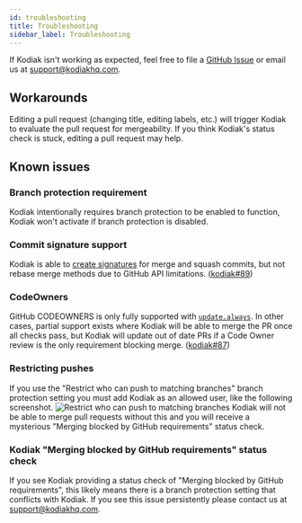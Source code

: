 ```yaml
---
id: troubleshooting
title: Troubleshooting
sidebar_label: Troubleshooting
---
```


If Kodiak isn't working as expected, feel free to file a [GitHub Issue](https://github.com/chdsbd/kodiak/issues/new/choose) or email us at support@kodiakhq.com.

## Workarounds

Editing a pull request (changing title, editing labels, etc.) will trigger Kodiak to evaluate the pull request for mergeability. If you think Kodiak's status check is stuck, editing a pull request may help.

## Known issues

### Branch protection requirement

Kodiak intentionally requires branch protection to be enabled to function,
Kodiak won't activate if branch protection is disabled.

### Commit signature support

Kodiak is able to [create signatures](https://help.github.com/en/articles/about-required-commit-signing) for merge and squash commits, but not rebase merge methods due to GitHub API limitations. ([kodiak#89](https://github.com/chdsbd/kodiak/issues/89))

### CodeOwners

GitHub CODEOWNERS is only fully supported with [`update.always`](config-reference.md#updatealways). In other cases, partial support exists where Kodiak will be able to merge the PR once all checks pass, but Kodiak will update out of date PRs if a Code Owner review is the only requirement blocking merge. ([kodiak#87](https://github.com/chdsbd/kodiak/issues/87))

### Restricting pushes

If you use the "Restrict who can push to matching branches" branch protection setting you must add Kodiak as an allowed user, like the following screenshot.
![Restrict who can push to matching branches](/img/restrict-who-can-push-to-matching-branches.png) Kodiak will not be able to merge pull requests without this and you will receive a mysterious "Merging blocked by GitHub requirements" status check.

### Kodiak "Merging blocked by GitHub requirements" status check

If you see Kodiak providing a status check of "Merging blocked by GitHub requirements", this likely means there is a branch protection setting that conflicts with Kodiak. If you see this issue persistently please contact us at support@kodiakhq.com.
